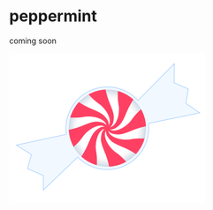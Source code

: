 # peppermint

coming soon

![Peppermint](https://raw.githubusercontent.com/michaeljwilliams/peppermint/master/peppermint.png "Peppermint")
